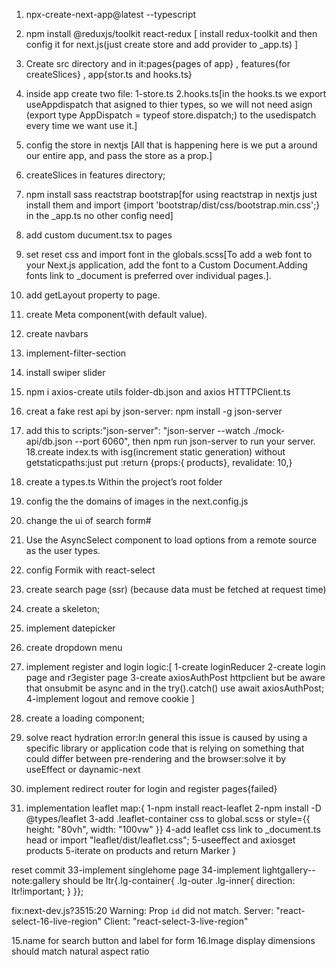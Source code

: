 1. npx-create-next-app@latest --typescript

2. npm install @reduxjs/toolkit react-redux [
    install redux-toolkit and then config it for next.js(just create store and add provider to _app.ts)
]

3. Create src directory and in it:pages{pages of app} , features{for createSlices} , app{stor.ts and hooks.ts}
4. inside app create two file: 1-store.ts 2.hooks.ts[in the hooks.ts we export useAppdispatch that asigned to thier types, so we will not need asign (export type AppDispatch = typeof store.dispatch;) to the usedispatch every time we want use it.]

5. config the store in nextjs [All that is happening here is we put a <Provider> around our entire app, and pass the store as a prop.]
6. createSlices in features directory;
7. npm install sass reactstrap bootstrap[for using reactstrap in nextjs just install them and import {import 'bootstrap/dist/css/bootstrap.min.css';} in the _app.ts no other config need]
8. add custom ducument.tsx to pages
9. set reset css and import font in the globals.scss[To add a web font to your Next.js application, add the font to a Custom Document.Adding fonts link to _document is preferred over individual pages.].
10. add getLayout property to page.
11. create Meta component(with default value).
12. create navbars
13. implement-filter-section
14. install swiper slider
15. npm i axios-create utils folder-db.json and axios HTTTPClient.ts 
16. creat a fake rest api by json-server: npm install -g json-server
17. add this to scripts:"json-server": "json-server --watch ./mock-api/db.json --port 6060", then npm run json-server to run your server.
18.create index.ts with isg(increment static generation) without getstaticpaths:just put  :return {props:{ products}, revalidate: 10,}
19.  create a types.ts Within the project’s root folder
20. config the the domains of images in the next.config.js
21. change the ui of search form#
22. Use the AsyncSelect component to load options from a remote source as the user types.
23. config Formik with react-select
24. create search page (ssr) (because data must be fetched at request time)
25. create a skeleton;
26. implement datepicker
27. create dropdown menu
28. implement register and login logic:[
    1-create loginReducer
    2-create login page and r3egister page
    3-create axiosAuthPost httpclient but be aware that onsubmit be async and in the try().catch() use await axiosAuthPost;
    4-implement logout and remove cookie
]
29. create a loading component;
30. solve react hydration error:In general this issue is caused by using a specific library or application code that is relying on something that could differ between pre-rendering and the browser:solve it by useEffect or daynamic-next
31. implement redirect router for login and register pages{failed}
32. implementation leaflet map:{
    1-npm install react-leaflet
    2-npm install -D @types/leaflet
    3-add .leaflet-container css to global.scss or style={{ height: "80vh", width: "100vw" }}
    4-add leaflet css link to _document.ts head or import "leaflet/dist/leaflet.css";
    5-useeffect and axiosget products
    5-iterate on products and return Marker 
}

reset commit
33-implement singlehome page
34-implement lightgallery--note:gallery should be ltr{.lg-container{
    .lg-outer .lg-inner{
        direction: ltr!important;
        }
 }};
 




fix:next-dev.js?3515:20 Warning: Prop `id` did not match. Server: "react-select-16-live-region" Client: "react-select-3-live-region"

15.name for search button and label for form
16.Image display dimensions should match natural aspect ratio
